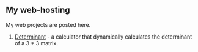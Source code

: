 ## My web-hosting
My web projects are posted here.

1. [Determinant](https://dankor1498.github.io/Determinant/) - a calculator that dynamically calculates the determinant of a 3 * 3 matrix.
